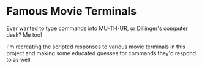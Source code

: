 Famous Movie Terminals
======================

Ever wanted to type commands into MU-TH-UR, or Dillinger's computer desk? Me too!

I'm recreating the scripted responses to various movie terminals in this
project and making some educated guesses for commands they'd respond to as well.
